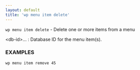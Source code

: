 ```yaml
---
layout: default
title: 'wp menu item delete'
---
```


`wp menu item delete` - Delete one or more items from a menu

&lt;db-id&gt;...
: Database ID for the menu item(s).

### EXAMPLES

    wp menu item remove 45

